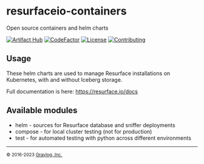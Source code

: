 # resurfaceio-containers
Open source containers and helm charts

[![Artifact Hub](https://img.shields.io/endpoint?url=https://artifacthub.io/badge/repository/resurfaceio)](https://artifacthub.io/packages/search?repo=resurfaceio)
[![CodeFactor](https://www.codefactor.io/repository/github/resurfaceio/containers/badge)](https://www.codefactor.io/repository/github/resurfaceio/containers)
[![License](https://img.shields.io/github/license/resurfaceio/containers)](https://github.com/resurfaceio/containers/blob/master/LICENSE)
[![Contributing](https://img.shields.io/badge/contributions-welcome-green.svg)](https://github.com/resurfaceio/containers/blob/master/CONTRIBUTING.md)

## Usage

These helm charts are used to manage Resurface installations on Kubernetes, with and without Iceberg storage.

Full documentation is here:  <a href="https://resurface.io/docs">https://resurface.io/docs</a>

## Available modules

* helm - sources for Resurface database and sniffer deployments
* compose - for local cluster testing (not for production)
* test - for automated testing with python across different environments

---
<small>&copy; 2016-2023 <a href="https://resurface.io">Graylog, Inc.</a></small>
